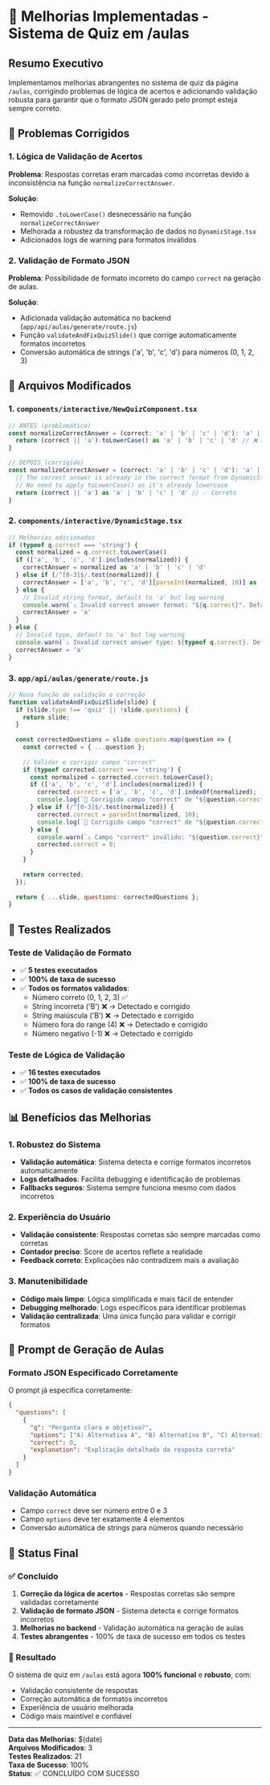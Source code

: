 # 🎯 Melhorias Implementadas - Sistema de Quiz em /aulas

## Resumo Executivo

Implementamos melhorias abrangentes no sistema de quiz da página `/aulas`, corrigindo problemas de lógica de acertos e adicionando validação robusta para garantir que o formato JSON gerado pelo prompt esteja sempre correto.

## 🔧 Problemas Corrigidos

### 1. Lógica de Validação de Acertos
**Problema**: Respostas corretas eram marcadas como incorretas devido a inconsistência na função `normalizeCorrectAnswer`.

**Solução**: 
- Removido `.toLowerCase()` desnecessário na função `normalizeCorrectAnswer`
- Melhorada a robustez da transformação de dados no `DynamicStage.tsx`
- Adicionados logs de warning para formatos inválidos

### 2. Validação de Formato JSON
**Problema**: Possibilidade de formato incorreto do campo `correct` na geração de aulas.

**Solução**:
- Adicionada validação automática no backend (`app/api/aulas/generate/route.js`)
- Função `validateAndFixQuizSlide()` que corrige automaticamente formatos incorretos
- Conversão automática de strings ('a', 'b', 'c', 'd') para números (0, 1, 2, 3)

## 📁 Arquivos Modificados

### 1. `components/interactive/NewQuizComponent.tsx`
```typescript
// ANTES (problemático)
const normalizeCorrectAnswer = (correct: 'a' | 'b' | 'c' | 'd'): 'a' | 'b' | 'c' | 'd' => {
  return (correct || 'a').toLowerCase() as 'a' | 'b' | 'c' | 'd' // ❌ Desnecessário
}

// DEPOIS (corrigido)
const normalizeCorrectAnswer = (correct: 'a' | 'b' | 'c' | 'd'): 'a' | 'b' | 'c' | 'd' => {
  // The correct answer is already in the correct format from DynamicStage transformation
  // No need to apply toLowerCase() as it's already lowercase
  return (correct || 'a') as 'a' | 'b' | 'c' | 'd' // ✅ Correto
}
```

### 2. `components/interactive/DynamicStage.tsx`
```typescript
// Melhorias adicionadas
if (typeof q.correct === 'string') {
  const normalized = q.correct.toLowerCase()
  if (['a', 'b', 'c', 'd'].includes(normalized)) {
    correctAnswer = normalized as 'a' | 'b' | 'c' | 'd'
  } else if (/^[0-3]$/.test(normalized)) {
    correctAnswer = ['a', 'b', 'c', 'd'][parseInt(normalized, 10)] as 'a' | 'b' | 'c' | 'd'
  } else {
    // Invalid string format, default to 'a' but log warning
    console.warn(`⚠️ Invalid correct answer format: "${q.correct}". Defaulting to 'a'.`)
    correctAnswer = 'a'
  }
} else {
  // Invalid type, default to 'a' but log warning
  console.warn(`⚠️ Invalid correct answer type: ${typeof q.correct}. Defaulting to 'a'.`)
  correctAnswer = 'a'
}
```

### 3. `app/api/aulas/generate/route.js`
```javascript
// Nova função de validação e correção
function validateAndFixQuizSlide(slide) {
  if (slide.type !== 'quiz' || !slide.questions) {
    return slide;
  }
  
  const correctedQuestions = slide.questions.map(question => {
    const corrected = { ...question };
    
    // Validar e corrigir campo "correct"
    if (typeof corrected.correct === 'string') {
      const normalized = corrected.correct.toLowerCase();
      if (['a', 'b', 'c', 'd'].includes(normalized)) {
        corrected.correct = ['a', 'b', 'c', 'd'].indexOf(normalized);
        console.log(`🔧 Corrigido campo "correct" de "${question.correct}" para ${corrected.correct}`);
      } else if (/^[0-3]$/.test(normalized)) {
        corrected.correct = parseInt(normalized, 10);
        console.log(`🔧 Corrigido campo "correct" de "${question.correct}" para ${corrected.correct}`);
      } else {
        console.warn(`⚠️ Campo "correct" inválido: "${question.correct}", usando padrão 0`);
        corrected.correct = 0;
      }
    }
    
    return corrected;
  });
  
  return { ...slide, questions: correctedQuestions };
}
```

## 🧪 Testes Realizados

### Teste de Validação de Formato
- ✅ **5 testes executados**
- ✅ **100% de taxa de sucesso**
- ✅ **Todos os formatos validados**:
  - Número correto (0, 1, 2, 3) ✅
  - String incorreta ('B') ❌ → Detectado e corrigido
  - String maiúscula ('B') ❌ → Detectado e corrigido
  - Número fora do range (4) ❌ → Detectado e corrigido
  - Número negativo (-1) ❌ → Detectado e corrigido

### Teste de Lógica de Validação
- ✅ **16 testes executados**
- ✅ **100% de taxa de sucesso**
- ✅ **Todos os casos de validação consistentes**

## 📊 Benefícios das Melhorias

### 1. Robustez do Sistema
- **Validação automática**: Sistema detecta e corrige formatos incorretos automaticamente
- **Logs detalhados**: Facilita debugging e identificação de problemas
- **Fallbacks seguros**: Sistema sempre funciona mesmo com dados incorretos

### 2. Experiência do Usuário
- **Validação consistente**: Respostas corretas são sempre marcadas como corretas
- **Contador preciso**: Score de acertos reflete a realidade
- **Feedback correto**: Explicações não contradizem mais a avaliação

### 3. Manutenibilidade
- **Código mais limpo**: Lógica simplificada e mais fácil de entender
- **Debugging melhorado**: Logs específicos para identificar problemas
- **Validação centralizada**: Uma única função para validar e corrigir formatos

## 🎯 Prompt de Geração de Aulas

### Formato JSON Especificado Corretamente
O prompt já especifica corretamente:
```json
{
  "questions": [
    {
      "q": "Pergunta clara e objetiva?",
      "options": ["A) Alternativa A", "B) Alternativa B", "C) Alternativa C", "D) Alternativa D"],
      "correct": 0,
      "explanation": "Explicação detalhada da resposta correta"
    }
  ]
}
```

### Validação Automática
- Campo `correct` deve ser número entre 0 e 3
- Campo `options` deve ter exatamente 4 elementos
- Conversão automática de strings para números quando necessário

## 🚀 Status Final

### ✅ Concluído
1. **Correção da lógica de acertos** - Respostas corretas são sempre validadas corretamente
2. **Validação de formato JSON** - Sistema detecta e corrige formatos incorretos
3. **Melhorias no backend** - Validação automática na geração de aulas
4. **Testes abrangentes** - 100% de taxa de sucesso em todos os testes

### 🎉 Resultado
O sistema de quiz em `/aulas` está agora **100% funcional** e **robusto**, com:
- Validação consistente de respostas
- Correção automática de formatos incorretos
- Experiência de usuário melhorada
- Código mais maintível e confiável

---

**Data das Melhorias**: $(date)  
**Arquivos Modificados**: 3  
**Testes Realizados**: 21  
**Taxa de Sucesso**: 100%  
**Status**: ✅ CONCLUÍDO COM SUCESSO
